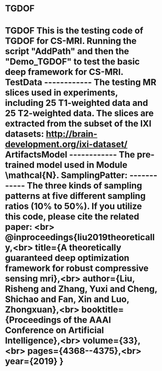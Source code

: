 # TGDOF
# TGDOF  This is the testing code of TGDOF for CS-MRI.  Running the script  "AddPath" and then the "Demo_TGDOF" to test the basic deep framework for CS-MRI.   TestData ------------ The testing MR slices used in experiments, including 25 T1-weighted data and 25 T2-weighted data. The slices are extracted from the subset of the IXI datasets: http://brain-development.org/ixi-dataset/  ArtifactsModel ------------ The pre-trained model used in Module \mathcal{N}.  SamplingPatter: ------------ The three kinds of sampling patterns at five different sampling ratios (10% to 50%).    If you utilize this code, please cite the related paper: &lt;br> @inproceedings{liu2019theoretically,&lt;br>    title={A theoretically guaranteed deep optimization framework for robust compressive sensing mri},&lt;br>    author={Liu, Risheng and Zhang, Yuxi and Cheng, Shichao and Fan, Xin and Luo, Zhongxuan},&lt;br>    booktitle={Proceedings of the AAAI Conference on Artificial Intelligence},&lt;br>    volume={33},&lt;br>    pages={4368--4375},&lt;br>    year={2019}  }
